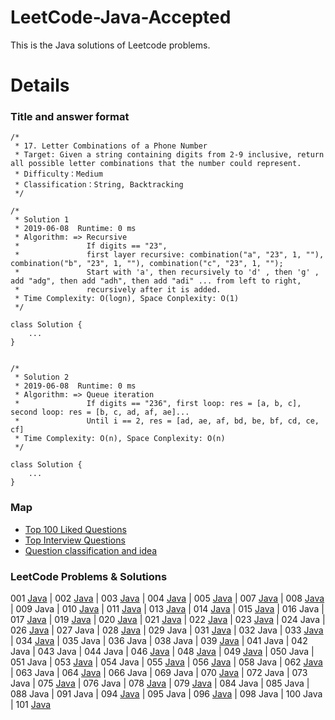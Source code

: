 LeetCode-Java-Accepted
===
This is the Java solutions of Leetcode problems.

Details
===
### Title and answer format
```
/*
 * 17. Letter Combinations of a Phone Number
 * Target: Given a string containing digits from 2-9 inclusive, return all possible letter combinations that the number could represent.
 * Difficulty：Medium
 * Classification：String, Backtracking
 */

/*
 * Solution 1
 * 2019-06-08  Runtime: 0 ms
 * Algorithm: => Recursive
 *               If digits == "23", 
 *               first layer recursive: combination("a", "23", 1, ""), combination("b", "23", 1, ""), combination("c", "23", 1, "");
 *               Start with 'a', then recursively to 'd' , then 'g' , add "adg", then add "adh", then add "adi" ... from left to right, 
 *               recursively after it is added.
 * Time Complexity: O(logn), Space Conplexity: O(1)
 */

class Solution {
    ...
}


/*
 * Solution 2
 * 2019-06-08  Runtime: 0 ms
 * Algorithm: => Queue iteration
 *               If digits == "236", first loop: res = [a, b, c], second loop: res = [b, c, ad, af, ae]...
 *               Until i == 2, res = [ad, ae, af, bd, be, bf, cd, ce, cf]
 * Time Complexity: O(n), Space Conplexity: O(n)
 */

class Solution {
    ...
}
```
### Map
* [Top 100 Liked Questions](./Top100.md)
* [Top Interview Questions](./Top100.md)
* [Question classification and idea](./Top100.md)

### LeetCode Problems & Solutions

001 [Java](./Code/1_Two_Sum.java)
| 002 [Java](./Code/2_Add_Two_Numbers.java)
| 003 [Java](./Code/3_Longest_Substring_Without_Repeating_Characters.java)
| 004 [Java](./Code/4_Median_of_Two_Sorted_Arrays.java)
| 005 [Java](./Code/5_Longest_Palindromic_Substring.java)
| 007 [Java](./Code/7_Reverse_Integer.java)
| 008 [Java](./Code/8_String_to_Integer(atoi).java)
| 009 Java
| 010 [Java](./Code/10_Regular_Expression_Matching.java)
| 011 [Java](./Code/11_Container_With_Most_Water.java)
| 013 [Java](./Code/13_Roman-to_Integer.java)
| 014 [Java](./Code/14_Longest_Common_Prefix.java)
| 015 [Java](./Code/15_3Sum.java)
| 016 Java
| 017 [Java](./Code/17_Letter_Combinations_of_a_Phone_Number.java)
| 019 [Java](./Code/19_Remove_Nth_Node_From_End_of_List.java)
| 020 [Java](./Code/20_Valid_Parentheses.java)
| 021 [Java](./Code/21_Merge_Two_Sorted_Lists.java)
| 022 [Java](./Code/22_Generate_Parentheses.java)
| 023 [Java](./Code/23_Merge_k_Sorted_Lists.java)
| 024 Java
| 026 [Java](./Code/26_Remove_Duplicates_from_Sorted_Array.java)
| 027 Java
| 028 [Java](./Code/28_Implement_strStr().java)
| 029 Java
| 031 [Java](./Code/31_Next_Permutation.java)
| 032 Java
| 033 [Java](./Code/33_Search_in_Rotated_Sorted_Array.java)
| 034 [Java](./Code/34_Find_First_and_Last_Position_of_Element_in_Sorted_Array.java)
| 035 Java
| 036 Java
| 038 Java
| 039 [Java](./Code/39_Combination_Sum.java)
| 041 Java
| 042 Java
| 043 Java
| 044 Java
| 046 [Java](./Code/46_Permutations.java)
| 048 [Java](./Code/48_Rotate_Image.java)
| 049 [Java](./Code/49_Group_Anagrams.java)
| 050 Java
| 051 Java
| 053 [Java](./Code/53_Maximum_Subarray.java)
| 054 Java
| 055 [Java](./Code/55_Jump_Game.java)
| 056 [Java](./Code/56_Merge_Intervals.java)
| 058 Java
| 062 [Java](./Code/62_Unique_Paths.java)
| 063 Java
| 064 [Java](./Code/64_Minimum_Path_Sum.java)
| 066 Java
| 069 Java
| 070 [Java](./Code/70_Climbing_Stairs.java)
| 072 Java
| 073 Java
| 075 [Java](./Code/75_Sort_Colors.java)
| 076 Java
| 078 [Java](./Code/78_Subsets.java)
| 079 [Java](./Code/79_Word_Search.java)
| 084 Java
| 085 Java
| 088 Java
| 091 Java
| 094 [Java](./Code/94_Binary_Tree_Inorder_Traversal.java)
| 095 Java
| 096 [Java](./Code/96_Unique_Binary_Search_Trees.java)
| 098 Java
| 100 Java
| 101 [Java](./Code/101_Symmetric_Tree.java)
